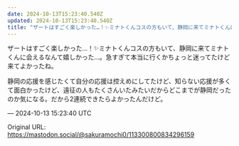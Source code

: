 ```yaml
---
date: 2024-10-13T15:23:40.540Z
updated: 2024-10-13T15:23:40.540Z
title: "ザートはすごく楽しかった…！✨️ミナトくんコスの方もいて、静岡に来てミナトくんに[...]"
---
```


<p>ザートはすごく楽しかった…！✨️ミナトくんコスの方もいて、静岡に来てミナトくんに会えるなんて嬉しかった…。急すぎて本当に行くかちょっと迷ってたけど来てよかったね。</p><p>静岡の応援を感じたくて自分の応援は控えめにしてたけど、知らない応援が多くて面白かったけど、遠征の人もたくさんいたみたいだからどこまでが静岡だったのか気になる。だから2連続できたらよかったんだけど。</p>

&mdash; 2024-10-13 15:23:40 UTC

Original URL: https://mastodon.social/@sakuramochi0/113300800834296159

